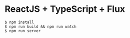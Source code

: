 # ReactJS + TypeScript + Flux

```
$ npm install
$ npm run build && npm run watch
$ npm run server
```
